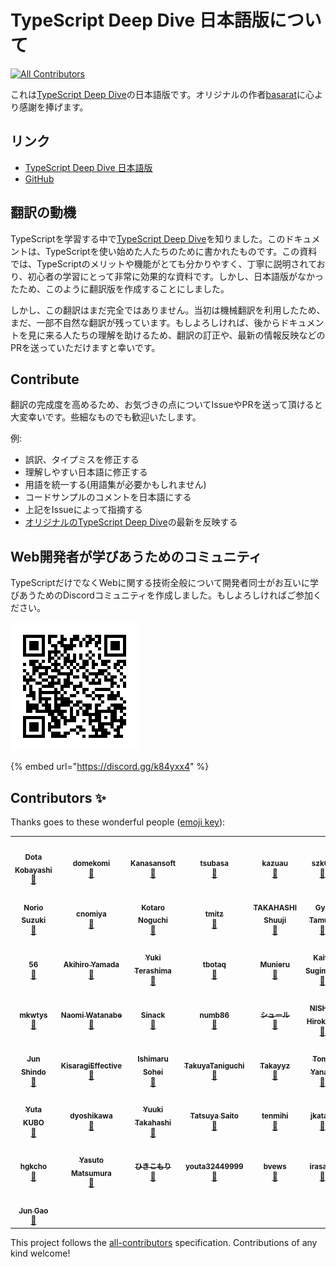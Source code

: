 # TypeScript Deep Dive 日本語版について
<!-- ALL-CONTRIBUTORS-BADGE:START - Do not remove or modify this section -->
[![All Contributors](https://img.shields.io/badge/all_contributors-50-orange.svg?style=flat-square)](#contributors-)
<!-- ALL-CONTRIBUTORS-BADGE:END -->

これは[TypeScript Deep Dive](https://basarat.gitbooks.io/typescript/)の日本語版です。オリジナルの作者[basarat](https://github.com/basarat)に心より感謝を捧げます。

## リンク

* [TypeScript Deep Dive 日本語版](https://typescript-jp.gitbook.io/deep-dive/getting-started)
* [GitHub](https://github.com/yohamta/typescript-book-jp/)

## 翻訳の動機

TypeScriptを学習する中で[TypeScript Deep Dive](https://github.com/basarat/typescript-book/)を知りました。このドキュメントは、TypeScriptを使い始めた人たちのために書かれたものです。この資料では、TypeScriptのメリットや機能がとても分かりやすく、丁寧に説明されており、初心者の学習にとって非常に効果的な資料です。しかし、日本語版がなかったため、このように翻訳版を作成することにしました。

しかし、この翻訳はまだ完全ではありません。当初は機械翻訳を利用したため、まだ、一部不自然な翻訳が残っています。もしよろしければ、後からドキュメントを見に来る人たちの理解を助けるため、翻訳の訂正や、最新の情報反映などのPRを送っていただけますと幸いです。

## Contribute

翻訳の完成度を高めるため、お気づきの点についてIssueやPRを送って頂けると大変幸いです。些細なものでも歓迎いたします。

例:

* 誤訳、タイプミスを修正する
* 理解しやすい日本語に修正する
* 用語を統一する\(用語集が必要かもしれません\)
* コードサンプルのコメントを日本語にする
* 上記をIssueによって指摘する
* [オリジナルのTypeScript Deep Dive](https://github.com/basarat/typescript-book/)の最新を反映する

## Web開発者が学びあうためのコミュニティ

TypeScriptだけでなくWebに関する技術全般について開発者同士がお互いに学びあうためのDiscordコミュニティを作成しました。もしよろしければご参加ください。

![](.gitbook/assets/qr20200701193016433.png)

{% embed url="https://discord.gg/k84yxx4" %}



## Contributors ✨

Thanks goes to these wonderful people ([emoji key](https://allcontributors.org/docs/en/emoji-key)):

<!-- ALL-CONTRIBUTORS-LIST:START - Do not remove or modify this section -->
<!-- prettier-ignore-start -->
<!-- markdownlint-disable -->
<table>
  <tr>
    <td align="center"><a href="https://github.com/DotaKobayashi"><img src="https://avatars3.githubusercontent.com/u/1092564?v=4?s=100" width="100px;" alt=""/><br /><sub><b>Dota Kobayashi</b></sub></a><br /><a href="https://github.com/yohamta/typescript-book-jp/commits?author=DotaKobayashi" title="Documentation">📖</a></td>
    <td align="center"><a href="https://github.com/domekomi"><img src="https://avatars2.githubusercontent.com/u/40785264?v=4?s=100" width="100px;" alt=""/><br /><sub><b>domekomi</b></sub></a><br /><a href="https://github.com/yohamta/typescript-book-jp/commits?author=domekomi" title="Documentation">📖</a></td>
    <td align="center"><a href="http://www.kanasansoft.com/"><img src="https://avatars1.githubusercontent.com/u/44207?v=4?s=100" width="100px;" alt=""/><br /><sub><b>Kanasansoft</b></sub></a><br /><a href="https://github.com/yohamta/typescript-book-jp/commits?author=Kanasansoft" title="Documentation">📖</a></td>
    <td align="center"><a href="https://github.com/tsubasa"><img src="https://avatars0.githubusercontent.com/u/1013588?v=4?s=100" width="100px;" alt=""/><br /><sub><b>tsubasa</b></sub></a><br /><a href="https://github.com/yohamta/typescript-book-jp/commits?author=tsubasa" title="Documentation">📖</a></td>
    <td align="center"><a href="https://github.com/kazuau"><img src="https://avatars1.githubusercontent.com/u/3702151?v=4?s=100" width="100px;" alt=""/><br /><sub><b>kazuau</b></sub></a><br /><a href="https://github.com/yohamta/typescript-book-jp/commits?author=kazuau" title="Documentation">📖</a></td>
    <td align="center"><a href="https://github.com/szk0u"><img src="https://avatars1.githubusercontent.com/u/27814360?v=4?s=100" width="100px;" alt=""/><br /><sub><b>szk0u</b></sub></a><br /><a href="https://github.com/yohamta/typescript-book-jp/commits?author=szk0u" title="Documentation">📖</a></td>
    <td align="center"><a href="https://pandanoir.net"><img src="https://avatars2.githubusercontent.com/u/2884499?v=4?s=100" width="100px;" alt=""/><br /><sub><b>Naoto Ikuno</b></sub></a><br /><a href="https://github.com/yohamta/typescript-book-jp/commits?author=pandanoir" title="Documentation">📖</a></td>
  </tr>
  <tr>
    <td align="center"><a href="http://suzuki.tdiary.net/"><img src="https://avatars2.githubusercontent.com/u/10488?v=4?s=100" width="100px;" alt=""/><br /><sub><b>Norio Suzuki</b></sub></a><br /><a href="https://github.com/yohamta/typescript-book-jp/commits?author=suzuki" title="Documentation">📖</a></td>
    <td align="center"><a href="https://github.com/cnomiya"><img src="https://avatars2.githubusercontent.com/u/332808?v=4?s=100" width="100px;" alt=""/><br /><sub><b>cnomiya</b></sub></a><br /><a href="https://github.com/yohamta/typescript-book-jp/commits?author=cnomiya" title="Documentation">📖</a></td>
    <td align="center"><a href="http://enk.hatenablog.com/archive/category/%E3%82%BD%E3%83%95%E3%83%88%E3%82%A6%E3%82%A7%E3%82%A2"><img src="https://avatars2.githubusercontent.com/u/1446527?v=4?s=100" width="100px;" alt=""/><br /><sub><b>Kotaro Noguchi</b></sub></a><br /><a href="https://github.com/yohamta/typescript-book-jp/commits?author=ko-noguchi" title="Documentation">📖</a></td>
    <td align="center"><a href="http://mononofu.hatenablog.com/"><img src="https://avatars3.githubusercontent.com/u/28998?v=4?s=100" width="100px;" alt=""/><br /><sub><b>tmitz</b></sub></a><br /><a href="https://github.com/yohamta/typescript-book-jp/commits?author=tmitz" title="Documentation">📖</a></td>
    <td align="center"><a href="https://shuuji3.xyz"><img src="https://avatars0.githubusercontent.com/u/1425259?v=4?s=100" width="100px;" alt=""/><br /><sub><b>TAKAHASHI Shuuji</b></sub></a><br /><a href="https://github.com/yohamta/typescript-book-jp/commits?author=shuuji3" title="Documentation">📖</a></td>
    <td align="center"><a href="https://gitlab.com/gyo"><img src="https://avatars0.githubusercontent.com/u/35870680?v=4?s=100" width="100px;" alt=""/><br /><sub><b>Gyo Tamura</b></sub></a><br /><a href="https://github.com/yohamta/typescript-book-jp/commits?author=t-gyo" title="Documentation">📖</a></td>
    <td align="center"><a href="https://haskell.e-bigmoon.com/"><img src="https://avatars3.githubusercontent.com/u/24648398?v=4?s=100" width="100px;" alt=""/><br /><sub><b>Shinya Yamaguchi</b></sub></a><br /><a href="https://github.com/yohamta/typescript-book-jp/commits?author=waddlaw" title="Documentation">📖</a></td>
  </tr>
  <tr>
    <td align="center"><a href="https://github.com/kg0r0"><img src="https://avatars0.githubusercontent.com/u/33596117?v=4?s=100" width="100px;" alt=""/><br /><sub><b>56</b></sub></a><br /><a href="https://github.com/yohamta/typescript-book-jp/commits?author=kg0r0" title="Documentation">📖</a></td>
    <td align="center"><a href="https://github.com/akihiro117"><img src="https://avatars0.githubusercontent.com/u/35517210?v=4?s=100" width="100px;" alt=""/><br /><sub><b>Akihiro Yamada</b></sub></a><br /><a href="https://github.com/yohamta/typescript-book-jp/commits?author=akihiro117" title="Documentation">📖</a></td>
    <td align="center"><a href="https://y-temp4.com"><img src="https://avatars0.githubusercontent.com/u/13657589?v=4?s=100" width="100px;" alt=""/><br /><sub><b>Yuki Terashima</b></sub></a><br /><a href="https://github.com/yohamta/typescript-book-jp/commits?author=y-temp4" title="Documentation">📖</a></td>
    <td align="center"><a href="https://github.com/tbotaq"><img src="https://avatars1.githubusercontent.com/u/140096?v=4?s=100" width="100px;" alt=""/><br /><sub><b>tbotaq</b></sub></a><br /><a href="https://github.com/yohamta/typescript-book-jp/commits?author=tbotaq" title="Documentation">📖</a></td>
    <td align="center"><a href="https://munieru.jp"><img src="https://avatars2.githubusercontent.com/u/20086673?v=4?s=100" width="100px;" alt=""/><br /><sub><b>Munieru</b></sub></a><br /><a href="https://github.com/yohamta/typescript-book-jp/commits?author=munierujp" title="Documentation">📖</a></td>
    <td align="center"><a href="https://about.hellorusk.net"><img src="https://avatars2.githubusercontent.com/u/36184621?v=4?s=100" width="100px;" alt=""/><br /><sub><b>Kaito Sugimoto</b></sub></a><br /><a href="https://github.com/yohamta/typescript-book-jp/commits?author=7ma7X" title="Documentation">📖</a></td>
    <td align="center"><a href="https://github.com/jmblog"><img src="https://avatars0.githubusercontent.com/u/86085?v=4?s=100" width="100px;" alt=""/><br /><sub><b>Yoshihide Jimbo</b></sub></a><br /><a href="https://github.com/yohamta/typescript-book-jp/commits?author=jmblog" title="Documentation">📖</a></td>
  </tr>
  <tr>
    <td align="center"><a href="https://twitter.com/mkwtys"><img src="https://avatars1.githubusercontent.com/u/5453675?v=4?s=100" width="100px;" alt=""/><br /><sub><b>mkwtys</b></sub></a><br /><a href="https://github.com/yohamta/typescript-book-jp/commits?author=mkwtys" title="Documentation">📖</a></td>
    <td align="center"><a href="https://www.napoleon-na.com"><img src="https://avatars0.githubusercontent.com/u/4202537?v=4?s=100" width="100px;" alt=""/><br /><sub><b>Naomi Watanabe</b></sub></a><br /><a href="https://github.com/yohamta/typescript-book-jp/commits?author=napoleon-na" title="Documentation">📖</a></td>
    <td align="center"><a href="http://sinack.com"><img src="https://avatars3.githubusercontent.com/u/1048112?v=4?s=100" width="100px;" alt=""/><br /><sub><b>Sinack</b></sub></a><br /><a href="https://github.com/yohamta/typescript-book-jp/commits?author=sinack" title="Documentation">📖</a></td>
    <td align="center"><a href="https://numb86.net/"><img src="https://avatars1.githubusercontent.com/u/16703337?v=4?s=100" width="100px;" alt=""/><br /><sub><b>numb86</b></sub></a><br /><a href="https://github.com/yohamta/typescript-book-jp/commits?author=numb86" title="Documentation">📖</a></td>
    <td align="center"><a href="https://nagoya-benkyokai.com"><img src="https://avatars1.githubusercontent.com/u/2564871?v=4?s=100" width="100px;" alt=""/><br /><sub><b>シュール</b></sub></a><br /><a href="https://github.com/yohamta/typescript-book-jp/commits?author=shule517" title="Documentation">📖</a></td>
    <td align="center"><a href="http://www.nhiro.org/"><img src="https://avatars2.githubusercontent.com/u/315198?v=4?s=100" width="100px;" alt=""/><br /><sub><b>NISHIO Hirokazu</b></sub></a><br /><a href="https://github.com/yohamta/typescript-book-jp/commits?author=nishio" title="Documentation">📖</a></td>
    <td align="center"><a href="http://about.me/hotchpotch"><img src="https://avatars1.githubusercontent.com/u/3500?v=4?s=100" width="100px;" alt=""/><br /><sub><b>Yuichi Tateno (secon)</b></sub></a><br /><a href="https://github.com/yohamta/typescript-book-jp/commits?author=hotchpotch" title="Documentation">📖</a></td>
  </tr>
  <tr>
    <td align="center"><a href="https://github.com/jay-es"><img src="https://avatars1.githubusercontent.com/u/46585162?v=4?s=100" width="100px;" alt=""/><br /><sub><b>Jun Shindo</b></sub></a><br /><a href="https://github.com/yohamta/typescript-book-jp/commits?author=jay-es" title="Documentation">📖</a></td>
    <td align="center"><a href="http://kisaragieffective.github.io"><img src="https://avatars1.githubusercontent.com/u/48310258?v=4?s=100" width="100px;" alt=""/><br /><sub><b>KisaragiEffective</b></sub></a><br /><a href="https://github.com/yohamta/typescript-book-jp/commits?author=KisaragiEffective" title="Documentation">📖</a></td>
    <td align="center"><a href="https://github.com/roborovskii-info"><img src="https://avatars1.githubusercontent.com/u/5865618?v=4?s=100" width="100px;" alt=""/><br /><sub><b>Ishimaru Sohei</b></sub></a><br /><a href="https://github.com/yohamta/typescript-book-jp/commits?author=roborovskii-info" title="Documentation">📖</a></td>
    <td align="center"><a href="https://twitter.com/Buttaoth"><img src="https://avatars0.githubusercontent.com/u/29139356?v=4?s=100" width="100px;" alt=""/><br /><sub><b>TakuyaTaniguchi</b></sub></a><br /><a href="https://github.com/yohamta/typescript-book-jp/commits?author=TakuyaTaniguchi" title="Documentation">📖</a></td>
    <td align="center"><a href="https://github.com/Takayyz"><img src="https://avatars2.githubusercontent.com/u/26898313?v=4?s=100" width="100px;" alt=""/><br /><sub><b>Takayyz</b></sub></a><br /><a href="https://github.com/yohamta/typescript-book-jp/commits?author=Takayyz" title="Documentation">📖</a></td>
    <td align="center"><a href="https://github.com/isdh"><img src="https://avatars1.githubusercontent.com/u/11797443?v=4?s=100" width="100px;" alt=""/><br /><sub><b>Tomo Yanagi</b></sub></a><br /><a href="https://github.com/yohamta/typescript-book-jp/commits?author=isdh" title="Documentation">📖</a></td>
    <td align="center"><a href="https://github.com/Akagire"><img src="https://avatars0.githubusercontent.com/u/9305065?v=4?s=100" width="100px;" alt=""/><br /><sub><b>Takuya Eguchi (Akagire)</b></sub></a><br /><a href="https://github.com/yohamta/typescript-book-jp/commits?author=Akagire" title="Documentation">📖</a></td>
  </tr>
  <tr>
    <td align="center"><a href="https://github.com/kubio"><img src="https://avatars3.githubusercontent.com/u/160728?v=4?s=100" width="100px;" alt=""/><br /><sub><b>Yuta KUBO</b></sub></a><br /><a href="https://github.com/yohamta/typescript-book-jp/commits?author=kubio" title="Documentation">📖</a></td>
    <td align="center"><a href="https://github.com/dyoshikawa"><img src="https://avatars0.githubusercontent.com/u/34151621?v=4?s=100" width="100px;" alt=""/><br /><sub><b>dyoshikawa</b></sub></a><br /><a href="https://github.com/yohamta/typescript-book-jp/commits?author=dyoshikawa" title="Documentation">📖</a></td>
    <td align="center"><a href="https://yktakaha4.github.io/"><img src="https://avatars1.githubusercontent.com/u/20282867?v=4?s=100" width="100px;" alt=""/><br /><sub><b>Yuuki Takahashi</b></sub></a><br /><a href="https://github.com/yohamta/typescript-book-jp/commits?author=yktakaha4" title="Documentation">📖</a></td>
    <td align="center"><a href="http://two-pack-sbs.blogspot.jp/"><img src="https://avatars2.githubusercontent.com/u/378981?v=4?s=100" width="100px;" alt=""/><br /><sub><b>Tatsuya Saito</b></sub></a><br /><a href="https://github.com/yohamta/typescript-book-jp/commits?author=two-pack" title="Documentation">📖</a></td>
    <td align="center"><a href="https://github.com/tenmihi"><img src="https://avatars2.githubusercontent.com/u/15909788?v=4?s=100" width="100px;" alt=""/><br /><sub><b>tenmihi</b></sub></a><br /><a href="https://github.com/yohamta/typescript-book-jp/commits?author=tenmihi" title="Documentation">📖</a></td>
    <td align="center"><a href="https://jkatagi.github.io/"><img src="https://avatars0.githubusercontent.com/u/7281503?v=4?s=100" width="100px;" alt=""/><br /><sub><b>jkatagi</b></sub></a><br /><a href="https://github.com/yohamta/typescript-book-jp/commits?author=jkatagi" title="Documentation">📖</a></td>
    <td align="center"><a href="https://kirohi.now.sh/"><img src="https://avatars1.githubusercontent.com/u/38400669?v=4?s=100" width="100px;" alt=""/><br /><sub><b>Hiroki.Ihoriya</b></sub></a><br /><a href="https://github.com/yohamta/typescript-book-jp/commits?author=ia17011" title="Documentation">📖</a></td>
  </tr>
  <tr>
    <td align="center"><a href="https://nukinko.work/"><img src="https://avatars0.githubusercontent.com/u/56124650?v=4?s=100" width="100px;" alt=""/><br /><sub><b>hgkcho</b></sub></a><br /><a href="https://github.com/yohamta/typescript-book-jp/commits?author=hgkcho" title="Documentation">📖</a></td>
    <td align="center"><a href="https://github.com/yasuman"><img src="https://avatars1.githubusercontent.com/u/7850982?v=4?s=100" width="100px;" alt=""/><br /><sub><b>Yasuto Matsumura</b></sub></a><br /><a href="https://github.com/yohamta/typescript-book-jp/commits?author=yasuman" title="Documentation">📖</a></td>
    <td align="center"><a href="https://github.com/hikiroom"><img src="https://avatars.githubusercontent.com/u/25952997?v=4?s=100" width="100px;" alt=""/><br /><sub><b>ひきこもり</b></sub></a><br /><a href="https://github.com/yohamta/typescript-book-jp/commits?author=hikiroom" title="Documentation">📖</a></td>
    <td align="center"><a href="https://github.com/youta32449999"><img src="https://avatars.githubusercontent.com/u/46958196?v=4?s=100" width="100px;" alt=""/><br /><sub><b>youta32449999</b></sub></a><br /><a href="https://github.com/yohamta/typescript-book-jp/commits?author=youta32449999" title="Documentation">📖</a></td>
    <td align="center"><a href="https://github.com/bvews"><img src="https://avatars.githubusercontent.com/u/7419933?v=4?s=100" width="100px;" alt=""/><br /><sub><b>bvews</b></sub></a><br /><a href="https://github.com/yohamta/typescript-book-jp/commits?author=bvews" title="Documentation">📖</a></td>
    <td align="center"><a href="http://omuko.sakura.ne.jp/terakoya/"><img src="https://avatars.githubusercontent.com/u/293996?v=4?s=100" width="100px;" alt=""/><br /><sub><b>irasally</b></sub></a><br /><a href="https://github.com/yohamta/typescript-book-jp/commits?author=irasally" title="Documentation">📖</a></td>
    <td align="center"><a href="https://github.com/ken3ypa"><img src="https://avatars.githubusercontent.com/u/28388130?v=4?s=100" width="100px;" alt=""/><br /><sub><b>everyleaf_yanase</b></sub></a><br /><a href="https://github.com/yohamta/typescript-book-jp/commits?author=ken3ypa" title="Documentation">📖</a></td>
  </tr>
  <tr>
    <td align="center"><a href="https://github.com/jun-g-0"><img src="https://avatars.githubusercontent.com/u/71073481?v=4?s=100" width="100px;" alt=""/><br /><sub><b>Jun Gao</b></sub></a><br /><a href="https://github.com/yohamta/typescript-book-jp/commits?author=jun-g-0" title="Documentation">📖</a></td>
  </tr>
</table>

<!-- markdownlint-enable -->
<!-- prettier-ignore-end -->
<!-- ALL-CONTRIBUTORS-LIST:END -->

This project follows the [all-contributors](https://github.com/all-contributors/all-contributors) specification. Contributions of any kind welcome!

